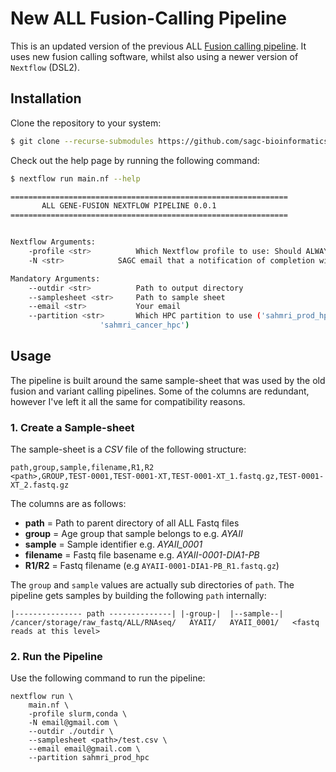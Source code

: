 # New ALL Fusion-Calling Pipeline

This is an updated version of the previous ALL [Fusion calling pipeline][fusion]. It uses new
fusion calling software, whilst also using a newer version of `Nextflow` (DSL2).

## Installation

Clone the repository to your system:

```bash
$ git clone --recurse-submodules https://github.com/sagc-bioinformatics/nf-gene-fusion-ALL-SAGC.git
```

Check out the help page by running the following command:

```bash
$ nextflow run main.nf --help

==============================================================
	   ALL GENE-FUSION NEXTFLOW PIPELINE 0.0.1
==============================================================


Nextflow Arguments:
	-profile <str>			Which Nextflow profile to use: Should ALWAYS be 'conda,slurm'
	-N <str>			SAGC email that a notification of completion will be sent to

Mandatory Arguments:
	--outdir <str>			Path to output directory
	--samplesheet <str>		Path to sample sheet
	--email <str>			Your email
	--partition <str>		Which HPC partition to use ('sahmri_prod_hpc' or
					'sahmri_cancer_hpc')
```

## Usage

The pipeline is built around the same sample-sheet that was used by the old fusion and variant
calling pipelines. Some of the columns are redundant, however I've left it all the same for
compatibility reasons.

### 1. Create a Sample-sheet

The sample-sheet is a _CSV_ file of the following structure:

```text
path,group,sample,filename,R1,R2
<path>,GROUP,TEST-0001,TEST-0001-XT,TEST-0001-XT_1.fastq.gz,TEST-0001-XT_2.fastq.gz
```

The columns are as follows:

- **path** = Path to parent directory of all ALL Fastq files
- **group** = Age group that sample belongs to e.g. _AYAII_
- **sample** = Sample identifier e.g. _AYAII_0001_
- **filename** = Fastq file basename e.g. _AYAII-0001-DIA1-PB_
- **R1/R2** = Fastq filename (e.g `AYAII-0001-DIA1-PB_R1.fastq.gz`)

The `group` and `sample` values are actually sub directories of `path`. The pipeline gets samples
by building the following `path` internally:

```text
|--------------- path --------------| |-group-|  |--sample--|
/cancer/storage/raw_fastq/ALL/RNAseq/   AYAII/   AYAII_0001/   <fastq reads at this level>
```

### 2. Run the Pipeline

Use the following command to run the pipeline:

```shell
nextflow run \
    main.nf \
    -profile slurm,conda \
    -N email@gmail.com \
    --outdir ./outdir \
    --samplesheet <path>/test.csv \
    --email email@gmail.com \
    --partition sahmri_prod_hpc
```

[fusion]: https://github.com/sagc-bioinformatics/nf-gene-fusion-ALL
